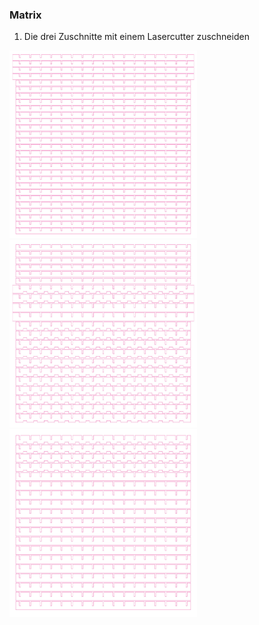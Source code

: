 ### Matrix
1. Die drei Zuschnitte mit einem Lasercutter zuschneiden

<img src="Lasercutter/Zuschnitt_1.jpg" height="300" width="300">

<img src="Lasercutter/Zuschnitt_2.jpg" height="300" width="300">

<img src="Lasercutter/Zuschnitt_3.jpg" height="300" width="300">
